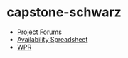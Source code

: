 capstone-schwarz
================
* [Project Forums](http://discourse.esayers.net)
* [Availability Spreadsheet](https://docs.google.com/spreadsheets/d/14-PX-l_g57mUxfTm-6sfkLerV26mdSnpPZlnxcdwU6M/pubhtml)
* [WPR](https://docs.google.com/spreadsheets/d/18OGGDir4hwDcYeNwM0yP7Q_pzyljxEO6ldnfhBb1ab8/pubhtml)

